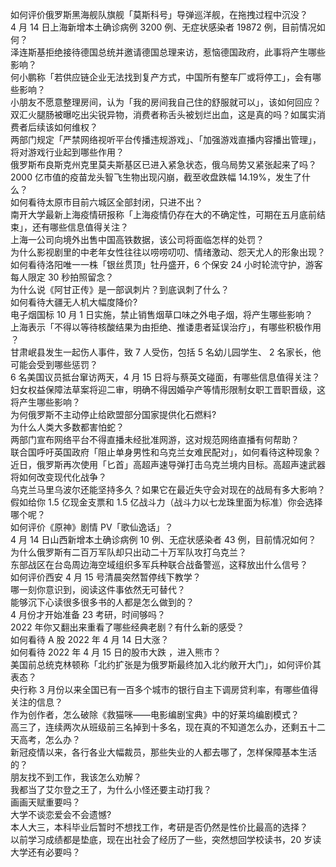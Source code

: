 如何评价俄罗斯黑海舰队旗舰「莫斯科号」导弹巡洋舰，在拖拽过程中沉没？  
4 月 14 日上海新增本土确诊病例 3200 例、无症状感染者 19872 例，目前情况如何？  
泽连斯基拒绝接待德国总统并邀请德国总理来访，惹恼德国政府，此事将产生哪些影响？  
何小鹏称「若供应链企业无法找到复产方式，中国所有整车厂或将停工」，会有哪些影响？  
小朋友不愿意整理房间，认为「我的房间我自己住的舒服就可以」，该如何回应？  
双汇火腿肠被曝吃出尖锐异物，消费者称舌头被划烂出血，这是真的吗？如属实消费者后续该如何维权？  
两部门规定「严禁网络视听平台传播违规游戏」、「加强游戏直播内容播出管理」，将对游戏行业起到哪些作用？  
俄罗斯布良斯克州克里莫夫斯基区已进入紧急状态，俄乌局势又紧张起来了吗？  
2000 亿市值的疫苗龙头智飞生物出现闪崩，截至收盘跌幅 14.19%，发生了什么？  
如何看待太原市目前六城区全部封闭，只进不出？  
南开大学最新上海疫情研报称「上海疫情仍存在大的不确定性，可期在五月底前结束」，还有哪些信息值得关注？  
上海一公司向境外出售中国高铁数据，该公司将面临怎样的处罚？  
为什么影视剧里的中老年女性往往以唠唠叨叨、情绪激动、怨天尤人的形象出现？  
如何看待洛阳唯一一株「银丝贯顶」牡丹盛开，6 个保安 24 小时轮流守护，游客每人限定 30 秒拍照留念？  
为什么说《阿甘正传》是一部讽刺片？到底讽刺了什么？  
如何看待大疆无人机大幅度降价?  
电子烟国标 10 月 1 日实施，禁止销售烟草口味之外电子烟，将产生哪些影响？  
上海表示「不得以等待核酸结果为由拒绝、推诿患者延误治疗」，有哪些积极作用 ？  
甘肃岷县发生一起伤人事件，致 7 人受伤，包括 5 名幼儿园学生、 2 名家长，他可能会受到哪些惩罚？  
6 名美国议员抵台窜访两天，4 月 15 日将与蔡英文碰面，有哪些信息值得关注？  
妇女权益保障法草案将迎二审，明确不得因婚孕产等情形限制女职工晋职晋级，这将产生哪些影响？  
为何俄罗斯不主动停止给欧盟部分国家提供化石燃料?  
为什么人类大多数都害怕蛇？  
两部门宣布网络平台不得直播未经批准网游，这对规范网络直播有何帮助？  
联合国呼吁英国政府「阻止单身男性和乌克兰女难民配对」，如何看待这种现象？  
近日，俄罗斯再次使用「匕首」高超声速导弹打击乌克兰境内目标。高超声速武器将如何改变现代化战争？  
乌克兰马里乌波尔还能坚持多久？如果它在最近失守会对现在的战局有多大影响？  
假如给你 1.5 亿现金支票和 1.5 亿战斗力（战斗力以七龙珠里面为标准）你会选择哪个呢？  
如何评价《原神》剧情 PV「歌仙逸话」？  
4 月 14 日山西新增本土确诊病例 10 例、无症状感染者 43 例，目前情况如何？  
为什么俄罗斯有二百万军队却只出动二十万军队攻打乌克兰？  
东部战区在台岛周边海空域组织多军兵种联合战备警巡，这释放出什么信号？  
如何评价西安 4 月 15 号清晨突然暂停线下教学？  
哪一刻你意识到，阅读这件事依然无可替代？  
能够沉下心读很多很多书的人都是怎么做到的？  
4 月份才开始准备 23 考研，时间够吗？  
2022 年你又翻出来重看了哪些经典老剧？有什么新的感受？  
如何看待 A 股 2022 年 4 月 14 日大涨？  
如何看待 2022 年 4 月 15 日的股市大跌 ，进入熊市？  
美国前总统克林顿称「北约扩张是为俄罗斯最终加入北约敞开大门」，如何评价其表态？  
央行称 3 月份以来全国已有一百多个城市的银行自主下调房贷利率，有哪些值得关注的信息？  
作为创作者，怎么破除《救猫咪——电影编剧宝典》中的好莱坞编剧模式？  
高三了，连续两次从班级前三名掉到十多名，现在真的不知道怎么办，还剩五十二天高考，怎么办？  
新冠疫情以来，各行各业大幅裁员，那些失业的人都去哪了，怎样保障基本生活的？  
朋友找不到工作，我该怎么劝解？  
我都当了艾尔登之王了，为什么小怪还要主动打我？  
画画天赋重要吗？  
大学不谈恋爱会不会遗憾?  
本人大三，本科毕业后暂时不想找工作，考研是否仍然是性价比最高的选择？  
以前学习成绩都是垫底，现在出社会了经历了一些，突然想回学校读书，20 岁读大学还有必要吗？  
